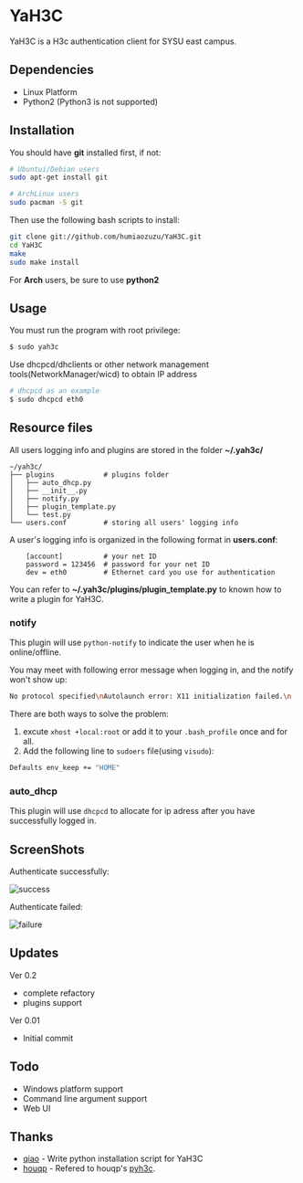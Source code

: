 YaH3C
=====

YaH3C is a H3c authentication client for SYSU east campus.

Dependencies
------------

* Linux Platform
* Python2 (Python3 is not supported)

Installation
------------
You should have **git** installed first, if not:

```bash
# Ubuntui/Debian users
sudo apt-get install git

# ArchLinux users
sudo pacman -S git
```

Then use the following bash scripts to install:

```bash
git clone git://github.com/humiaozuzu/YaH3C.git
cd YaH3C
make
sudo make install
```

For **Arch** users, be sure to use **python2**

Usage
-----

You must run the program with root privilege:

```bash
$ sudo yah3c
```
Use dhcpcd/dhclients or other network management tools(NetworkManager/wicd) to obtain IP address

```bash
# dhcpcd as an example 
$ sudo dhcpcd eth0
```

Resource files
-------------

All users logging info and plugins are stored in the folder **~/.yah3c/**

    ~/yah3c/
    ├── plugins            # plugins folder
    │   ├── auto_dhcp.py
    │   ├── __init__.py
    │   ├── notify.py
    │   ├── plugin_template.py
    │   └── test.py
    └── users.conf         # storing all users' logging info 

A user's logging info is organized in the following format in **users.conf**:

```
    [account]          # your net ID
    password = 123456  # password for your net ID
    dev = eth0         # Ethernet card you use for authentication
```

You can refer to **~/.yah3c/plugins/plugin_template.py** to known how to write
a plugin for YaH3C.


### notify ###

This plugin will use `python-notify` to indicate the user when he is
online/offline.

You may meet with following error message when logging in, and the notify won't
show up:

```bash
No protocol specified\nAutolaunch error: X11 initialization failed.\n
```

There are both ways to solve the problem:

 1. excute `xhost +local:root` or add it to your `.bash_profile` once and for
 all.
 2. Add the following line to `sudoers` file(using `visudo`): 

 ```bash
Defaults env_keep += "HOME"
```

### auto_dhcp ###
This plugin will use `dhcpcd` to allocate for ip adress  after you have
successfully logged in.


ScreenShots
-----------

Authenticate successfully:

![success](https://github.com/humiaozuzu/YaH3C/blob/master/screenshots/success.png?raw=true)

Authenticate failed:

![failure](https://github.com/humiaozuzu/YaH3C/raw/master/screenshots/failure.png)

Updates
-------

Ver 0.2

* complete refactory 
* plugins support

Ver 0.01

* Initial commit

Todo
----
* Windows platform support
* Command line argument support
* Web UI

Thanks
------
* [qiao](https://github.com/qiao) - Write python installation script for YaH3C
* [houqp](https://github.com/houqp) - Refered to houqp's [pyh3c](https://github.com/houqp/pyh3c).
